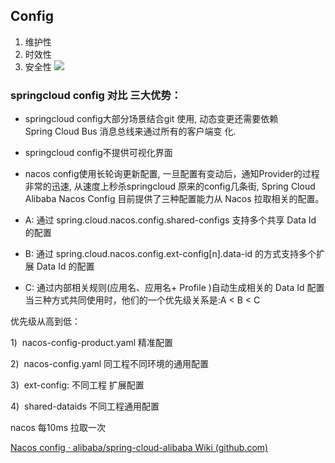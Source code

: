 
## Config

1. 维护性
2. 时效性
3. 安全性
![](https://zhaosi-1253759587.cos.ap-nanjing.myqcloud.com/files/obsidian/picture/20221209100016.png)

### springcloud config 对比 三大优势： 
- springcloud config大部分场景结合git 使用, 动态变更还需要依赖Spring Cloud Bus 消息总线来通过所有的客户端变 化. 
- springcloud config不提供可视化界面 
- nacos config使用长轮询更新配置, 一旦配置有变动后，通知Provider的过程非常的迅速, 从速度上秒杀springcloud 原来的config几条街,
Spring Cloud Alibaba Nacos Config 目前提供了三种配置能力从 Nacos 拉取相关的配置。

- A: 通过 spring.cloud.nacos.config.shared-configs 支持多个共享 Data Id 的配置
- B: 通过 spring.cloud.nacos.config.ext-config[n].data-id 的方式支持多个扩展 Data Id 的配置
- C: 通过内部相关规则(应用名、应用名+ Profile )自动生成相关的 Data Id 配置当三种方式共同使用时，他们的一个优先级关系是:A < B < C

优先级从高到低：

1)  nacos-config-product.yaml 精准配置

2)  nacos-config.yaml 同工程不同环境的通用配置

3)  ext-config: 不同工程 扩展配置

4)  shared-dataids 不同工程通用配置

nacos 每10ms 拉取一次

[Nacos config · alibaba/spring-cloud-alibaba Wiki (github.com)](https://github.com/alibaba/spring-cloud-alibaba/wiki/Nacos-config)

